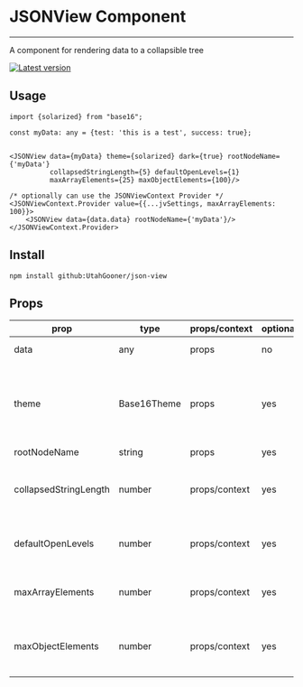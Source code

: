 # JSONView Component

---

A component for rendering data to a collapsible tree

[![Latest version](https://img.shields.io/github/package-json/v/UtahGooner/json-view)](https://github.com/UtahGooner/chums-components)

## Usage

```tsx
import {solarized} from "base16";

const myData: any = {test: 'this is a test', success: true};


<JSONView data={myData} theme={solarized} dark={true} rootNodeName={'myData'}
          collapsedStringLength={5} defaultOpenLevels={1}
          maxArrayElements={25} maxObjectElements={100}/>

/* optionally can use the JSONViewContext Provider */
<JSONViewContext.Provider value={{...jvSettings, maxArrayElements: 100}}>
    <JSONView data={data.data} rootNodeName={'myData'}/>
</JSONViewContext.Provider>

```

## Install

`npm install github:UtahGooner/json-view`

## Props

| prop                  | type        | props/context | optional | default | description                                                                       |
|-----------------------|-------------|---------------|----------|---------|-----------------------------------------------------------------------------------|
| data                  | any         | props         | no       | n/a     | Any data to be viewed                                                             |
| theme                 | Base16Theme | props         | yes      | google  | Color theme, defaults to Monokai (dark) or Google (light)              |
| rootNodeName          | string      | props         | yes      | "root"  |                                                                         |
| collapsedStringLength | number      | props/context | yes      | 5       | Number of characters to show on collapsed string |
| defaultOpenLevels     | number      | props/context | yes      | 1       | depth of open nodes @TODO                        |
| maxArrayElements      | number      | props/context | yes      | 25      | Number of array values to show                   |
| maxObjectElements     | number      | props/context | yes      | 100     | Number of object members to show @TODO           |
